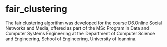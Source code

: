 # fair_clustering
The fair clustering algorithm was developed for the course D6.Online Social Networks and Media, offered as part of the MSc Program in Data and Computer Systems Engineering at the Department of Computer Science and Engineering, School of Engineering, University of Ioannina.
